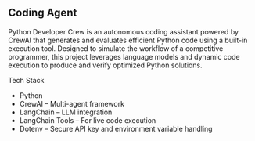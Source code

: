 ## Coding Agent

Python Developer Crew is an autonomous coding assistant powered by CrewAI that generates and evaluates efficient Python code using a built-in execution tool. Designed to simulate the workflow of a competitive programmer, this project leverages language models and dynamic code execution to produce and verify optimized Python solutions.

Tech Stack
- Python
- CrewAI – Multi-agent framework
- LangChain – LLM integration
- LangChain Tools – For live code execution
- Dotenv – Secure API key and environment variable handling
